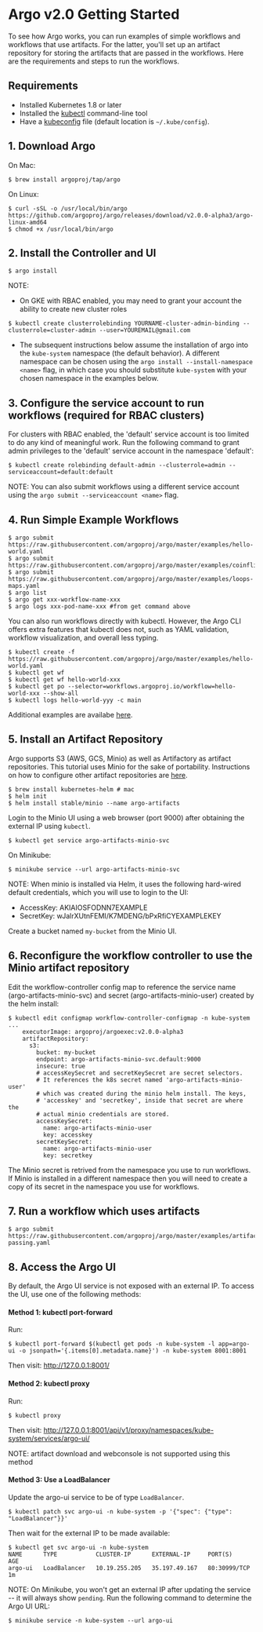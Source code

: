 # Argo v2.0 Getting Started

To see how Argo works, you can run examples of simple workflows and workflows that use artifacts. For the latter, you'll set up an artifact repository for storing the artifacts that are passed in the workflows. Here are the requirements and steps to run the workflows.

## Requirements
* Installed Kubernetes 1.8 or later
* Installed the [kubectl](https://kubernetes.io/docs/tasks/tools/install-kubectl/) command-line tool
* Have a [kubeconfig](https://kubernetes.io/docs/tasks/access-application-cluster/configure-access-multiple-clusters/) file (default location is `~/.kube/config`).

## 1. Download Argo

On Mac:
```
$ brew install argoproj/tap/argo
```
On Linux:
```
$ curl -sSL -o /usr/local/bin/argo https://github.com/argoproj/argo/releases/download/v2.0.0-alpha3/argo-linux-amd64
$ chmod +x /usr/local/bin/argo
```

## 2. Install the Controller and UI
```
$ argo install
```
NOTE:
* On GKE with RBAC enabled, you may need to grant your account the ability to create new cluster roles
```
$ kubectl create clusterrolebinding YOURNAME-cluster-admin-binding --clusterrole=cluster-admin --user=YOUREMAIL@gmail.com
```
* The subsequent instructions below assume the installation of argo into the `kube-system` namespace (the default behavior). A different namespace can be chosen using the `argo install --install-namespace <name>` flag, in which case you should substitute `kube-system` with your chosen namespace in the examples below.

## 3. Configure the service account to run workflows (required for RBAC clusters)
For clusters with RBAC enabled, the 'default' service account is too limited to do any kind of meaningful work. Run the following command to grant admin privileges to the 'default' service account in the namespace 'default':
```
$ kubectl create rolebinding default-admin --clusterrole=admin --serviceaccount=default:default
```
NOTE: You can also submit workflows using a different service account using the `argo submit --serviceaccount <name>` flag.

## 4. Run Simple Example Workflows
```
$ argo submit https://raw.githubusercontent.com/argoproj/argo/master/examples/hello-world.yaml
$ argo submit https://raw.githubusercontent.com/argoproj/argo/master/examples/coinflip.yaml
$ argo submit https://raw.githubusercontent.com/argoproj/argo/master/examples/loops-maps.yaml
$ argo list
$ argo get xxx-workflow-name-xxx
$ argo logs xxx-pod-name-xxx #from get command above
```

You can also run workflows directly with kubectl. However, the Argo CLI offers extra features that kubectl does not, such as YAML validation, workflow visualization, and overall less typing.
```
$ kubectl create -f https://raw.githubusercontent.com/argoproj/argo/master/examples/hello-world.yaml
$ kubectl get wf
$ kubectl get wf hello-world-xxx
$ kubectl get po --selector=workflows.argoproj.io/workflow=hello-world-xxx --show-all
$ kubectl logs hello-world-yyy -c main
```

Additional examples are availabe [here](https://github.com/argoproj/argo/blob/master/examples/README.md).

## 5. Install an Artifact Repository

Argo supports S3 (AWS, GCS, Minio) as well as Artifactory as artifact repositories. This tutorial uses Minio for the sake of portability. Instructions on how to configure other artifact repositories are [here](https://github.com/argoproj/argo/blob/master/ARTIFACT_REPO.md).
```
$ brew install kubernetes-helm # mac
$ helm init
$ helm install stable/minio --name argo-artifacts
```

Login to the Minio UI using a web browser (port 9000) after obtaining the external IP using `kubectl`.
```
$ kubectl get service argo-artifacts-minio-svc
```
On Minikube:
```
$ minikube service --url argo-artifacts-minio-svc
```

NOTE: When minio is installed via Helm, it uses the following hard-wired default credentials,
which you will use to login to the UI:
* AccessKey: AKIAIOSFODNN7EXAMPLE
* SecretKey: wJalrXUtnFEMI/K7MDENG/bPxRfiCYEXAMPLEKEY

Create a bucket named `my-bucket` from the Minio UI.

## 6. Reconfigure the workflow controller to use the Minio artifact repository

Edit the workflow-controller config map to reference the service name (argo-artifacts-minio-svc) and secret (argo-artifacts-minio-user) created by the helm install:
```
$ kubectl edit configmap workflow-controller-configmap -n kube-system
...
    executorImage: argoproj/argoexec:v2.0.0-alpha3
    artifactRepository:
      s3:
        bucket: my-bucket
        endpoint: argo-artifacts-minio-svc.default:9000
        insecure: true
        # accessKeySecret and secretKeySecret are secret selectors.
        # It references the k8s secret named 'argo-artifacts-minio-user'
        # which was created during the minio helm install. The keys,
        # 'accesskey' and 'secretkey', inside that secret are where the
        # actual minio credentials are stored.
        accessKeySecret:
          name: argo-artifacts-minio-user
          key: accesskey
        secretKeySecret:
          name: argo-artifacts-minio-user
          key: secretkey
```

The Minio secret is retrived from the namespace you use to run workflows. If Minio is installed in a different namespace then you will need to create a copy of its secret in the namespace you use for workflows.

## 7. Run a workflow which uses artifacts
```
$ argo submit https://raw.githubusercontent.com/argoproj/argo/master/examples/artifact-passing.yaml
```

## 8. Access the Argo UI

By default, the Argo UI service is not exposed with an external IP. To access the UI, use one of the following methods:

#### Method 1: kubectl port-forward
Run:
```
$ kubectl port-forward $(kubectl get pods -n kube-system -l app=argo-ui -o jsonpath='{.items[0].metadata.name}') -n kube-system 8001:8001
```
Then visit: http://127.0.0.1:8001/

#### Method 2: kubectl proxy
Run:
```
$ kubectl proxy
```
Then visit: http://127.0.0.1:8001/api/v1/proxy/namespaces/kube-system/services/argo-ui/

NOTE: artifact download and webconsole is not supported using this method

#### Method 3: Use a LoadBalancer

Update the argo-ui service to be of type `LoadBalancer`.
```
$ kubectl patch svc argo-ui -n kube-system -p '{"spec": {"type": "LoadBalancer"}}'
```
Then wait for the external IP to be made available:
```
$ kubectl get svc argo-ui -n kube-system
NAME      TYPE           CLUSTER-IP      EXTERNAL-IP     PORT(S)        AGE
argo-ui   LoadBalancer   10.19.255.205   35.197.49.167   80:30999/TCP   1m
```

NOTE: On Minikube, you won't get an external IP after updating the service -- it will always show `pending`. Run the following command to determine the Argo UI URL:
```
$ minikube service -n kube-system --url argo-ui
```
